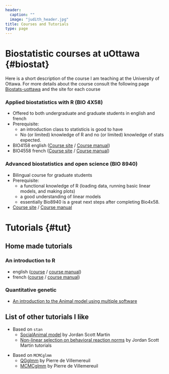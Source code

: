 ```yaml
---
header:
  caption: ""
  image: "judith_header.jpg"
title: Courses and Tutorials
type: page
---
```


# Biostatistic courses at uOttawa {#biostat}

Here is a short description of the course I am teaching at the University of Ottawa. For more details about the course consult the following page [Biostats-uottawa](https://biostats-uottawa.github.io) and the site for each course

### Applied biostatistics with R (BIO 4X58)

* Offered to both undergraduate and graduate students in english and french
* Prerequisite:
  * an introduction class to statisticis is good to have
  * No (or limited) knowledge of R and no (or limited) knowledge of stats expected.
* BIO4158 english ([Course site](https://biostats-uottawa.github.io/bio4158_course/) / [Course manual](https://biostats-uottawa.github.io/bio4158_manual/))
* BIO4558 french ([Course site](https://biostats-uottawa.github.io/bio4558_cours/) / [Course manual](https://biostats-uottawa.github.io/bio4558_manuel/))

### Advanced biostatistics and open science (BIO 8940)

* Bilingual course for graduate students
* Prerequisite:
  * a functional knowledge of R (loading data, running basic linear models, and making plots)
  * a good understanding of linear models
  * essentially Bio8940 is a great next steps after completing Bio4x58.
* [Course site](https://biostats-uottawa.github.io/bio8940_course/) / [Course manual](https://biostats-uottawa.github.io/bio8940_manual/)


# Tutorials {#tut}

## Home made tutorials

### An introduction to R

* english ([course](https://biostats-uottawa.github.io/intro_r_fr.html) / [course manual](https://biostats-uottawa.github.io/R_way))
* french ([course](https://biostats-uottawa.github.io/intro_r_fr.html) / [course manual](https://biostats-uottawa.github.io/chemin_R))

### Quantitative genetic

* [An introduction to the Animal model using multiple software](https://juliengamartin.github.io/wam_tuto/)

## List of other tutorials I like

- Based on `stan`
  - [SocialAnimal model](https://jordan-scott-martin.github.io/Social-Animal-Models/) by Jordan Scott Martin
  - [Non-linear selection on behavioral reaction norms](https://github.com/Jordan-Scott-Martin/Selection-on-RNs) by Jordan Scott Martin tutorials

* Based on `MCMCglmm`
  - [QGglmm](https://cran.r-project.org/web/packages/QGglmm/vignettes/QGglmmHowTo.pdf) by Pierre de Villemereuil
  - [MCMCglmm](https://devillemereuil.legtux.org/wp-content/uploads/2021/09/tuto_en.pdf) by Pierre de Villemereuil
